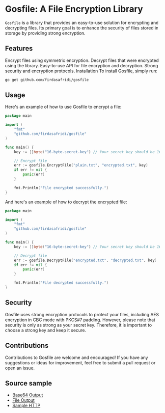 # Gosfile: A File Encryption Library
`Gosfile` is a library that provides an easy-to-use solution for encrypting and decrypting files. Its primary goal is to enhance the security of files stored in storage by providing strong encryption.

## Features
Encrypt files using symmetric encryption.
Decrypt files that were encrypted using the library.
Easy-to-use API for file encryption and decryption.
Strong security and encryption protocols.
Installation
To install Gosfile, simply run:

```BASH
go get github.com/firdasafridi/gosfile
```

## Usage

Here's an example of how to use Gosfile to encrypt a file:

```go
package main

import (
	"fmt"
	"github.com/firdasafridi/gosfile"
)

func main() {
	key := []byte("16-byte-secret-key") // Your secret key should be 16, 24 or 32 bytes long

	// Encrypt file
	err := gosfile.EncryptFile("plain.txt", "encrypted.txt", key)
	if err != nil {
		panic(err)
	}

	fmt.Println("File encrypted successfully.")
}
```
And here's an example of how to decrypt the encrypted file:

```go
package main

import (
	"fmt"
	"github.com/firdasafridi/gosfile"
)

func main() {
	key := []byte("16-byte-secret-key") // Your secret key should be 16, 24 or 32 bytes long

	// Decrypt file
	err := gosfile.DecryptFile("encrypted.txt", "decrypted.txt", key)
	if err != nil {
		panic(err)
	}

	fmt.Println("File decrypted successfully.")
}
```

## Security
Gosfile uses strong encryption protocols to protect your files, including AES encryption in CBC mode with PKCS#7 padding. However, please note that security is only as strong as your secret key. Therefore, it is important to choose a strong key and keep it secure.

## Contributions
Contributions to Gosfile are welcome and encouraged! If you have any suggestions or ideas for improvement, feel free to submit a pull request or open an issue.

## Source sample
- [Base64 Output](https://github.com/firdasafridi/gosfile/tree/main/example/base64)
- [File Output](https://github.com/firdasafridi/gosfile/tree/main/example/file)
- [Sample HTTP](https://github.com/firdasafridi/gosfile/tree/main/example/http)
